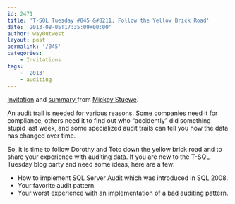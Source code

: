 ```yaml
---
id: 2471
title: 'T-SQL Tuesday #045 &#8211; Follow the Yellow Brick Road'
date: '2013-08-05T17:35:09+00:00'
author: way0utwest
layout: post
permalink: '/045'
categories:
    - Invitations
tags:
    - '2013'
    - auditing
---
```


[Invitation](http://mickeystuewe.com/2013/08/05/t-sql-tuesday-45-invitationfollow-the-yellow-brick-road/) and [summary ](http://mickeystuewe.com/2013/08/19/t-sql-tuesday-45-summaryfollow-the-yellow-brick-road/)from [Mickey Stuewe](http://mickeystuewe.com/).

<div id="wrapper"><div id="container"><div id="wrap"><div id="content"><div class="post-509 post type-post status-publish format-standard hentry category-t-sql-tuesday tag-tsql2sdays tag-auditing tag-t-sql-tuesday" id="post-509"><div class="entry">An audit trail is needed for various reasons. Some companies need it for compliance, others need it to find out who “accidently” did something stupid last week, and some specialized audit trails can tell you how the data has changed over time.

So, it is time to follow Dorothy and Toto down the yellow brick road and to share your experience with auditing data. If you are new to the T-SQL Tuesday blog party and need some ideas, here are a few:

- How to implement SQL Server Audit which was introduced in SQL 2008.
- Your favorite audit pattern.
- Your worst experience with an implementation of a bad auditing pattern.

</div></div></div></div></div></div>